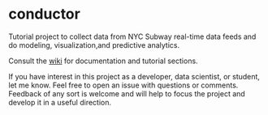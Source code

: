 conductor
=========

Tutorial project to collect data from NYC Subway real-time data feeds and do modeling, visualization,and predictive analytics.

Consult the [wiki](https://github.com/johngergely/conductor/wiki) for documentation and tutorial sections.

If you have interest in this project as a developer, data scientist, or student, let me know. Feel free to open an issue with questions or comments. Feedback of any sort is welcome and will help to focus the project and develop it in a useful direction.
